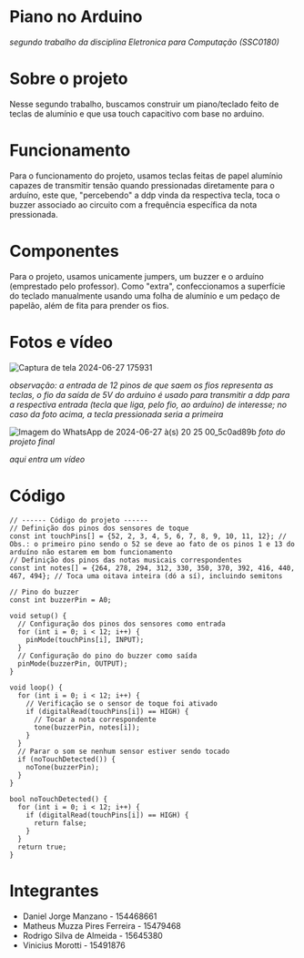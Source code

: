 # Piano no Arduino
*segundo trabalho da disciplina Eletronica para Computação (SSC0180)*

# Sobre o projeto
Nesse segundo trabalho, buscamos construir um piano/teclado feito de teclas de alumínio e que usa touch capacitivo com base no arduino. 

# Funcionamento
Para o funcionamento do projeto, usamos teclas feitas de papel alumínio capazes de transmitir tensão quando pressionadas diretamente para o arduíno, este que, "percebendo" a ddp vinda da respectiva tecla, toca o buzzer associado ao circuito com a frequência específica da nota pressionada.

# Componentes
Para o projeto, usamos unicamente jumpers, um buzzer e o arduíno (emprestado pelo professor). Como "extra", confeccionamos a superfície do teclado manualmente usando uma folha de alumínio e um pedaço de papelão, além de fita para prender os fios.

# Fotos e vídeo
![Captura de tela 2024-06-27 175931](https://github.com/danieljmanzano/piano-no-arduino/assets/162331747/79e49f3c-95bb-4f1a-88e5-8c035ae55d0d)

*observação: a entrada de 12 pinos de que saem os fios representa as teclas, o fio da saída de 5V do arduíno é usado para transmitir a ddp para a respectiva entrada (tecla que liga, pelo fio, ao arduíno) de interesse; no caso da foto acima, a tecla pressionada seria a primeira*

![Imagem do WhatsApp de 2024-06-27 à(s) 20 25 00_5c0ad89b](https://github.com/danieljmanzano/piano-no-arduino/assets/162331747/ed651c1c-afe5-4f5d-9e77-4727a611615d)
*foto do projeto final*


*aqui entra um vídeo*

# Código
```
// ------ Código do projeto ------
// Definição dos pinos dos sensores de toque
const int touchPins[] = {52, 2, 3, 4, 5, 6, 7, 8, 9, 10, 11, 12}; // Obs.: o primeiro pino sendo o 52 se deve ao fato de os pinos 1 e 13 do arduíno não estarem em bom funcionamento
// Definição dos pinos das notas musicais correspondentes
const int notes[] = {264, 278, 294, 312, 330, 350, 370, 392, 416, 440, 467, 494}; // Toca uma oitava inteira (dó a sí), incluindo semitons

// Pino do buzzer
const int buzzerPin = A0;

void setup() {
  // Configuração dos pinos dos sensores como entrada
  for (int i = 0; i < 12; i++) {
    pinMode(touchPins[i], INPUT);
  }
  // Configuração do pino do buzzer como saída
  pinMode(buzzerPin, OUTPUT);
}

void loop() {
  for (int i = 0; i < 12; i++) {
    // Verificação se o sensor de toque foi ativado
    if (digitalRead(touchPins[i]) == HIGH) {
      // Tocar a nota correspondente
      tone(buzzerPin, notes[i]);
    }
  }
  // Parar o som se nenhum sensor estiver sendo tocado
  if (noTouchDetected()) {
    noTone(buzzerPin);
  }
}

bool noTouchDetected() {
  for (int i = 0; i < 12; i++) {
    if (digitalRead(touchPins[i]) == HIGH) {
      return false;
    }
  }
  return true;
}
```

# Integrantes
- Daniel Jorge Manzano - 154468661
- Matheus Muzza Pires Ferreira - 15479468
- Rodrigo Silva de Almeida - 15645380
- Vinicius Morotti - 15491876

